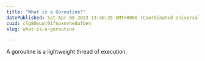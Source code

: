 ```yaml
---
title: "What is a Goroutine?"
datePublished: Sat Apr 08 2023 13:40:25 GMT+0000 (Coordinated Universal Time)
cuid: clg80wuaj01fnpxnvhedufbe4
slug: what-is-a-goroutine

---
```


A goroutine is a lightweight thread of execution.